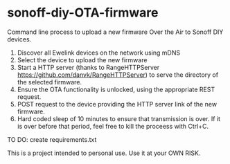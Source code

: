 # sonoff-diy-OTA-firmware
Command line process to upload a new firmware Over the Air to Sonoff DIY devices.

1. Discover all Ewelink devices on the network using mDNS
2. Select the device to upload the new firmware
3. Start a HTTP server (thanks to RangeHTTPServer https://github.com/danvk/RangeHTTPServer) to serve the directory of the selected firmware.
4. Ensure the OTA functionality is unlocked, using the appropriate REST request.
5. POST request to the device providing the HTTP server link of the new firmware.
6. Hard coded sleep of 10 minutes to ensure that transmission is over. If it is over before that period, feel free to kill the proceess with Ctrl+C.

TO DO: create requirements.txt

This is a project intended to personal use. Use it at your OWN RISK.
